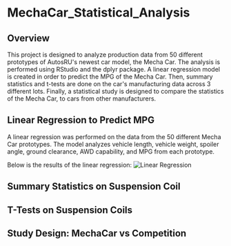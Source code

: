 # MechaCar_Statistical_Analysis

## Overview
This project is designed to analyze production data from 50 different prototypes of AutosRU's newest car model, the Mecha Car.  The analysis is performed using RStudio and the dplyr package. A linear regression model is created in order to predict the MPG of the Mecha Car.  Then, summary statistics and t-tests are done on the car's manufacturing data across 3 different lots.  Finally, a statistical study is designed to compare the statistics of the Mecha Car, to cars from other manufacturers.  

## Linear Regression to Predict MPG
A linear regression was performed on the data from the 50 different Mecha Car prototypes. The model analyzes vehicle length, vehicle weight, spoiler angle, ground clearance, AWD capability, and MPG from each prototype. 

Below is the results of the linear regression:
![Linear Regression]()


## Summary Statistics on Suspension Coil



## T-Tests on Suspension Coils



## Study Design: MechaCar vs Competition
